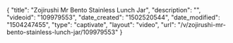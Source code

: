 {
    "title": "Zojirushi Mr Bento Stainless Lunch Jar",
    "description": "",
    "videoid": "109979553",
    "date_created": "1502520544",
    "date_modified": "1504247455",
    "type": "captivate",
    "layout": "video",
    "url": "\/v\/zojirushi-mr-bento-stainless-lunch-jar\/109979553"
}